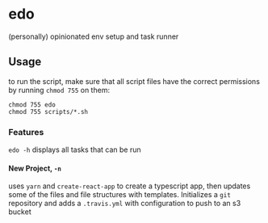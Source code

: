 # edo
(personally) opinionated env setup and task runner

## Usage
to run the script, make sure that all script files have the correct permissions by running `chmod 755` on them:
```
chmod 755 edo
chmod 755 scripts/*.sh
```

### Features
`edo -h` displays all tasks that can be run

#### New Project, `-n`
uses `yarn` and `create-react-app` to create a typescript app, then updates some of the files and file structures with templates. Initializes a `git` repository and adds a `.travis.yml` with configuration to push to an s3 bucket
